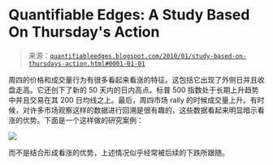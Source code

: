 <!--yml

分类：未分类

日期：2024-05-18 13:07:25

-->

# Quantifiable Edges: A Study Based On Thursday's Action

> 来源：[`quantifiableedges.blogspot.com/2010/01/study-based-on-thursdays-action.html#0001-01-01`](http://quantifiableedges.blogspot.com/2010/01/study-based-on-thursdays-action.html#0001-01-01)

周四的价格和成交量行为有很多看起来看涨的特征。这包括它出现了外侧日并且收盘走高。它还创下了新的 50 天内的日内高点。标普 500 指数处于长期上升趋势中并且交易在其 200 日均线之上。最后，周四市场 rally 的时候成交量上升。有时候，对许多市场观察这样的数据进行回溯是很有趣的，这些数据看起来明显暗示看涨的优势。下面是一个这样做的研究案例：

![](https://blogger.googleusercontent.com/img/b/R29vZ2xl/AVvXsEjjTVS9ibTI-_ug9cP9tMr8-38zFFZUO8SVeKFQUNpENr4BiGzXrAUBeSoidkvzoDZqRLtgP4mRDopgT1okpaLmSJZq4Oi7UKUSdM1Ivuctidn-qzyq6fjlaq-8iCgK9hluToAGCsV2t0Sq/s1600-h/2010-1-8+png.png)

而不是结合形成看涨的优势，上述情况似乎经常被后续的下跌所跟随。
